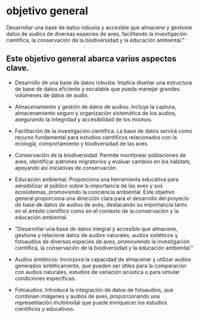 # objetivo general


  Desarrollar una base de datos robusta y accesible que almacene y gestione datos de audios de diversas especies de aves, 
  facilitando la investigación científica, la conservación de la biodiversidad y la educación ambiental."

## Este objetivo general abarca varios aspectos clave.

- Desarrollo de una base de datos robusta: Implica diseñar una estructura de base de datos eficiente y 
  escalable que pueda manejar grandes volúmenes de datos de audio.
- Almacenamiento y gestión de datos de audios: Incluye la captura, almacenamiento seguro y organización sistemática de los audios,
  asegurando la integridad y accesibilidad de los mismos.
- Facilitación de la investigación científica: La base de datos servirá como recurso fundamental para estudios científicos relacionados con la ecología, comportamiento y biodiversidad de las aves.
- Conservación de la biodiversidad: Permite monitorear poblaciones de aves,
  identificar patrones migratorios y evaluar cambios en los hábitats, apoyando así iniciativas de conservación.
- Educación ambiental: Proporciona una herramienta educativa para sensibilizar al público sobre la importancia de las aves y sus ecosistemas, promoviendo la conciencia ambiental.
  Este objetivo general proporciona una dirección clara para el desarrollo del proyecto de base de datos de audios de aves, destacando su importancia tanto en el ámbito científico como en el contexto de la conservación y la educación ambiental.

- "Desarrollar una base de datos integral y accesible que almacene, gestione y relacione datos de audios naturales, audios sintéticos y fotoaudios de diversas especies de aves, promoviendo la investigación científica, la conservación de la biodiversidad y la educación ambiental."

- Audios sintéticos: Incorpora la capacidad de almacenar y utilizar audios generados sintéticamente, que pueden ser útiles para la comparación con audios naturales, estudios de variación acústica o para simular condiciones específicas.
- Fotoaudios: Introduce la integración de datos de fotoaudios, que combinan imágenes y audios de aves, proporcionando una representación multimodal que puede enriquecer los estudios científicos y educativos.




